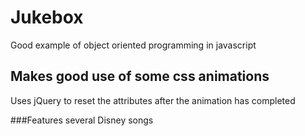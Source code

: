 # Jukebox
Good example of object oriented programming in javascript

## Makes good use of some css animations 
Uses jQuery to reset the attributes after the animation has completed

###Features several Disney songs
